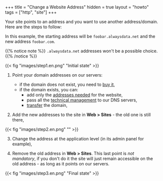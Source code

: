 +++
title = "Change a Website Address"
hidden = true
layout = "howto"
tags = ["http", "site"]
+++

Your site points to an address and you want to use another address/domain. Here are the steps to follow:

In this example, the starting address will be `foobar.alwaysdata.net` and the new address `foobar.com`. 

{{% notice note %}}
`.alwaysdata.net` addresses won't be a possible choice.
{{% /notice %}}

{{< fig "images/step1.en.png" "Initial state" >}}

1. Point your domain addresses on our servers:

    - if the domain does not exist, you need to [buy it](domains/buy-a-domain),
    - if the domain exists, you can:
        - add only the [addresses needed](sites/use-external-addresses) for the website,
        - pass all the [technical management](domains/add-an-external-domain) to our DNS servers,
        - [transfer](domains/transfer-a-domain) the domain,
        
2. Add the new addresses to the site in **Web > Sites** - the old one is still there,

{{< fig "images/step2.en.png" "" >}}

3. Change the address at the application level (in its admin panel for example),

4. Remove the old address in **Web > Sites**. This last point is *not mandatory*, if you don't do it the site will just remain accessible on the old address - as long as it points on our servers.

{{< fig "images/step3.en.png" "Final state" >}}
